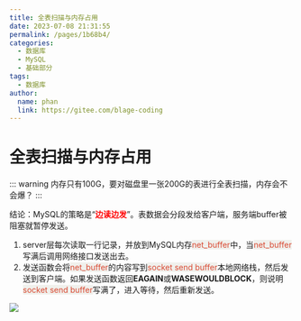 ```yaml
---
title: 全表扫描与内存占用
date: 2023-07-08 21:31:55
permalink: /pages/1b68b4/
categories:
  - 数据库
  - MySQL
  - 基础部分
tags:
  - 数据库
author: 
  name: phan
  link: https://gitee.com/blage-coding
---
```

# 全表扫描与内存占用

::: warning
内存只有100G，要对磁盘里一张200G的表进行全表扫描，内存会不会爆？
:::

结论：MySQL的策略是“<font color="red">**边读边发**</font>”。表数据会分段发给客户端，服务端buffer被阻塞就暂停发送。

1. server层每次读取一行记录，并放到MySQL内存<font style="background: rgb(240, 240, 236)" color="#d94a33">net_buffer</font>中，当<font style="background: rgb(240, 240, 236)" color="#d94a33">net_buffer</font>写满后调用网络接口发送出去。
2. 发送函数会将<font style="background: rgb(240, 240, 236)" color="#d94a33">net_buffer</font>的内容写到<font style="background: rgb(240, 240, 236)" color="#d94a33">socket send buffer</font>本地网络栈，然后发送到客户端。如果发送函数返回**EAGAIN**或**WASEWOULDBLOCK**，则说明<font style="background: rgb(240, 240, 236)" color="#d94a33">socket send buffer</font>写满了，进入等待，然后重新发送。

![](https://cdn.staticaly.com/gh/blage-coding/picx-images-hosting@master/20230708/image.4hm5meepw9o0.webp)